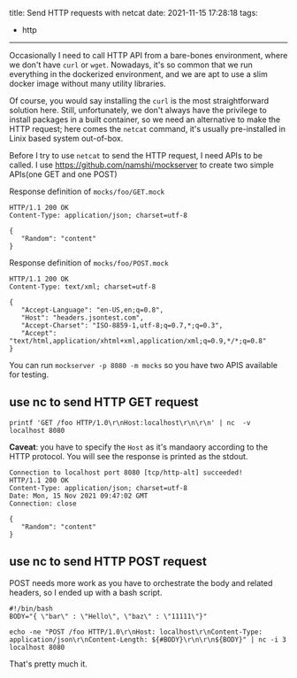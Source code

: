 title: Send HTTP requests with netcat
date: 2021-11-15 17:28:18
tags:
  - http
---
Occasionally I need to call HTTP API from a bare-bones environment, where we don't have `curl` or `wget`. Nowadays, it's so common that we run everything in the dockerized environment, and we are apt to use a slim docker image without many utility libraries.

Of course, you would say installing the `curl` is the most straightforward solution here. Still, unfortunately, we don't always have the privilege to install packages in a built container, so we need an alternative to make the HTTP request; here comes the `netcat` command, it's usually pre-installed in Linix based system out-of-box.


Before I try to use `netcat` to send the HTTP request, I need APIs to be called. I use https://github.com/namshi/mockserver to create two simple APIs(one GET and one POST)


Response definition of `mocks/foo/GET.mock`

```
HTTP/1.1 200 OK
Content-Type: application/json; charset=utf-8

{
   "Random": "content"
}
```


Response definition of `mocks/foo/POST.mock`

```
HTTP/1.1 200 OK
Content-Type: text/xml; charset=utf-8

{
   "Accept-Language": "en-US,en;q=0.8",
   "Host": "headers.jsontest.com",
   "Accept-Charset": "ISO-8859-1,utf-8;q=0.7,*;q=0.3",
   "Accept": "text/html,application/xhtml+xml,application/xml;q=0.9,*/*;q=0.8"
}
```
You can run `mockserver -p 8080 -m mocks` so you have two APIS available for testing.

## use nc to send HTTP GET request

```
printf 'GET /foo HTTP/1.0\r\nHost:localhost\r\n\r\n' | nc  -v localhost 8080
```
**Caveat**: you have to specify the `Host` as it's mandaory according to the HTTP protocol.
You will see the response is printed as the stdout.

```
Connection to localhost port 8080 [tcp/http-alt] succeeded!
HTTP/1.1 200 OK
Content-Type: application/json; charset=utf-8
Date: Mon, 15 Nov 2021 09:47:02 GMT
Connection: close

{
   "Random": "content"
}
```

## use nc to send HTTP POST request

POST needs more work as you have to orchestrate the body and related headers, so I ended up with a bash script.

```
#!/bin/bash
BODY="{ \"bar\" : \"Hello\", \"baz\" : \"11111\"}"

echo -ne "POST /foo HTTP/1.0\r\nHost: localhost\r\nContent-Type: application/json\r\nContent-Length: ${#BODY}\r\n\r\n${BODY}" | nc -i 3 localhost 8080
```

That's pretty much it.

